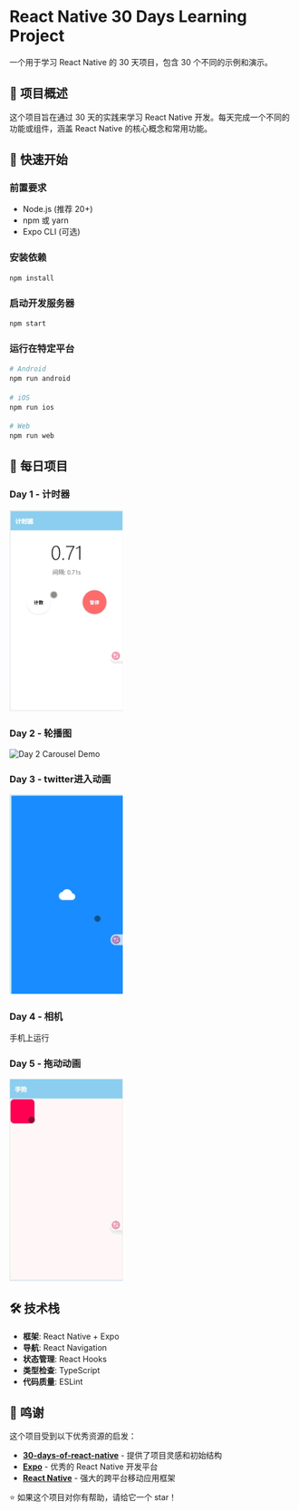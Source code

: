 # React Native 30 Days Learning Project

一个用于学习 React Native 的 30 天项目，包含 30 个不同的示例和演示。

## 📱 项目概述

这个项目旨在通过 30 天的实践来学习 React Native 开发。每天完成一个不同的功能或组件，涵盖 React Native 的核心概念和常用功能。

## 🚀 快速开始

### 前置要求
- Node.js (推荐 20+)
- npm 或 yarn
- Expo CLI (可选)

### 安装依赖
```bash
npm install
```

### 启动开发服务器
```bash
npm start
```

### 运行在特定平台
```bash
# Android
npm run android

# iOS
npm run ios

# Web
npm run web
```

## 📅 每日项目

### Day 1 - 计时器
<img width="200" src="./gifs/day1.gif" alt="Day 1 Timer Demo">

### Day 2 - 轮播图
<img width="200" src="./gifs/day2.gif" alt="Day 2 Carousel Demo">

### Day 3 - twitter进入动画
<img width="200" src="./gifs/day3.gif" alt="Day 3 twitter animation">

### Day 4 - 相机
手机上运行

### Day 5 - 拖动动画
<img width="200" src="./gifs/day5.gif" alt="Day 5 twitter animation">





## 🛠️ 技术栈

- **框架**: React Native + Expo
- **导航**: React Navigation
- **状态管理**: React Hooks
- **类型检查**: TypeScript
- **代码质量**: ESLint


## 🙏 鸣谢

这个项目受到以下优秀资源的启发：

- **[30-days-of-react-native](https://github.com/fangwei716/30-days-of-react-native)** - 提供了项目灵感和初始结构
- **[Expo](https://expo.dev/)** - 优秀的 React Native 开发平台
- **[React Native](https://reactnative.dev/)** - 强大的跨平台移动应用框架

⭐ 如果这个项目对你有帮助，请给它一个 star！
